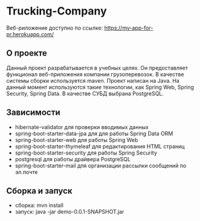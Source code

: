 ﻿# Trucking-Company
 
Веб-риложение доступно по ссылке: https://my-app-for-pr.herokuapp.com/
 
## О проекте

Данный проект разрабатывается в учебных целях.
Он предоставляет функционал веб-приложения компании грузоперевозок.
В качестве системы сборки используется maven.
Проект написан на Java. На данный момент используются такие технологии, как Spring Web, Spring Security, Spring Data.
В качестве СУБД выбрана PostgreSQL.
## Зависимости
- hibernate-validator для проверки вводимых данных
- spring-boot-starter-data-jpa для для работы Spring Data ORM
- spring-boot-starter-web для работы Spring Web
- spring-boot-starter-thymeleaf для редактирования HTML страниц
- spring-boot-starter-security для работы Spring Security
- postgresql для работы драйвера PostgreSQL
- spring-boot-starter-mail для организации рассылки сообщений по эл.почте
## Сборка и запуск
- сборка: mvn install
- запуск: java -jar demo-0.0.1-SNAPSHOT.jar
